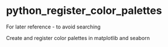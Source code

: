 # python_register_color_palettes
For later reference - to avoid searching

Create and register color palettes in matplotlib and seaborn
